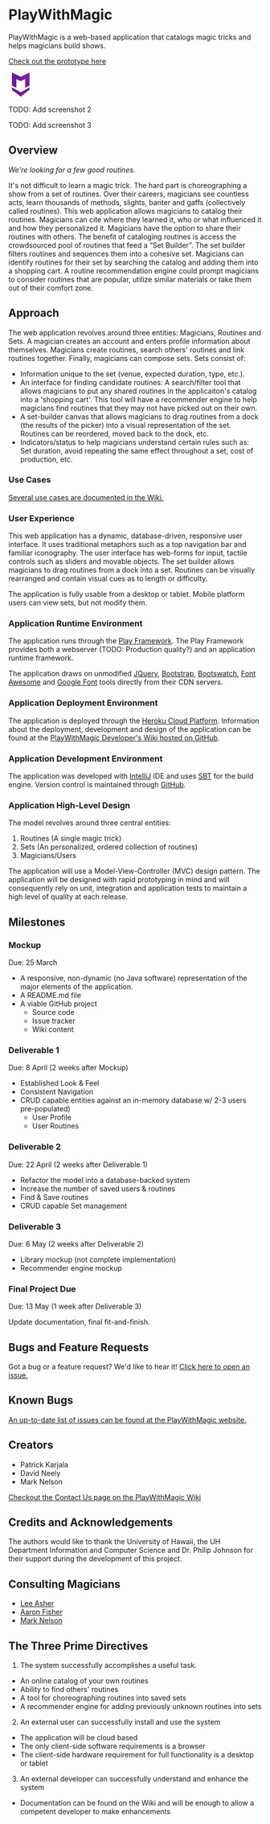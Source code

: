 PlayWithMagic
=============

PlayWithMagic is a web-based application that catalogs magic tricks and helps magicians build shows.

[Check out the prototype here](http://mark.nelson.engineer/PlayWithMagic/mockup/)

![Home Page](https://github.com/adam-p/markdown-here/raw/master/src/common/images/icon48.png "Logo Title Text 1")

TODO:  Add screenshot 2

TODO:  Add screenshot 3

Overview
--------
_We're looking for a few good routines._

It's not difficult to learn a magic trick.  The hard part is choreographing a show from a set of routines.
Over their careers, magicians see countless acts, learn thousands of methods, slights, banter and gaffs
(collectively called routines).  This web application allows magicians to catalog their routines.  Magicians
can cite where they learned it, who or what influenced it and how they personalized it.  Magicians
have the option to share their routines with others.  The benefit of cataloging routines is access the crowdsourced
pool of routines that feed a “Set Builder”.  The set builder filters routines and sequences them into a cohesive set.
Magicians can identify routines for their set by searching the catalog and adding them into a shopping cart.  A routine
recommendation engine could prompt magicians to consider routines that are popular, utilize similar materials or take
them out of their comfort zone.

Approach
--------
The web application revolves around three entities:  Magicians, Routines and Sets.  A magician creates an account
and enters profile information about themselves.  Magicians create routines, search others' routines and link
routines together.  Finally, magicians can compose sets.  Sets consist of:
  * Information unique to the set (venue, expected duration, type, etc.).
  * An interface for finding candidate routines:  A search/filter tool that allows magicians to put any shared routines
    in the applicaiton's catalog into a 'shopping cart'.  This tool will have a recommender engine to help magicians
    find routines that they may not have picked out on their own.
  * A set-builder canvas that allows magicians to drag routines from a dock (the results of the picker) into a
    visual representation of the set.  Routines can be reordered, moved back to the dock, etc.
  * Indicators/status to help magicians understand certain rules such as:  Set duration, avoid repeating the same effect
    throughout a set, cost of production, etc.

### Use Cases
[Several use cases are documented in the Wiki.](https://github.com/pkarjala/PlayWithMagic/wiki/Use-Cases)

### User Experience
This web application has a dynamic, database-driven, responsive user interface.  It uses traditional
metaphors such as a top navigation bar and familiar iconography.  The user interface has web-forms for
input, tactile controls such as sliders and movable objects.  The set builder allows magicians to drag
routines from a dock into a set.  Routines can be visually rearranged and contain visual cues as to
length or difficulty.

The application is fully usable from a desktop or tablet.  Mobile platform users can view sets, but not modify them.

### Application Runtime Environment
The application runs through the [Play Framework](https://www.playframework.com).  The Play Framework provides
both a webserver (TODO: Production quality?) and an application runtime framework.

The application draws on unmodified [JQuery](http://jqueryui.com), [Bootstrap](http://getbootstrap.com),
[Bootswatch](https://bootswatch.com), [Font Awesome](http://fontawesome.io/icon/cog/) and
[Google Font](http://www.google.com/fonts) tools directly from their CDN servers.

### Application Deployment Environment
The application is deployed through the [Heroku Cloud Platform](https://www.heroku.com).
Information about the deployment, development and design of the application can be found at the [PlayWithMagic
Developer's Wiki hosted on GitHub](https://github.com/pkarjala/PlayWithMagic/wiki/Developer-Guide).

### Application Development Environment
The application was developed with [IntelliJ](https://www.jetbrains.com/idea/) IDE and uses
[SBT](http://www.scala-sbt.org) for the build engine.  Version control is maintained through
[GitHub](https://github.com).

### Application High-Level Design
The model revolves around three central entities:
1. Routines (A single magic trick)
2. Sets (An personalized, ordered collection of routines)
3. Magicians/Users

The application will use a Model-View-Controller (MVC) design pattern.  The application will be designed with rapid
prototyping in mind and will consequently rely on unit, integration and application tests to maintain a high level
of quality at each release.

Milestones
----------
### Mockup
Due:  25 March
  + A responsive, non-dynamic (no Java software) representation of the major elements of the application.
  + A README.md file
  + A viable GitHub project
    - Source code
    - Issue tracker
    - Wiki content

### Deliverable 1
Due:  8 April (2 weeks after Mockup)
  + Established Look & Feel
  + Consistent Navigation
  + CRUD capable entities against an in-memory database w/ 2-3 users pre-populated)
    - User Profile
    - User Routines

### Deliverable 2
Due:  22 April (2 weeks after Deliverable 1)
  + Refactor the model into a database-backed system
  + Increase the number of saved users & routines
  + Find & Save routines
  + CRUD capable Set management

### Deliverable 3
Due:  6 May (2 weeks after Deliverable 2)
  + Library mockup (not complete implementation)
  + Recommender engine mockup

### Final Project Due
Due:  13 May (1 week after Deliverable 3)

Update documentation, final fit-and-finish.

Bugs and Feature Requests
-------------------------
Got a bug or a feature request?  We'd like to hear it!  [Click here to open an issue.](https://github.com/pkarjala/PlayWithMagic/issues/new "New Issue")

Known Bugs
----------
[An up-to-date list of issues can be found at the PlayWithMagic website.](https://github.com/pkarjala/PlayWithMagic/issues)

Creators
--------
 * Patrick Karjala
 * David Neely
 * Mark Nelson

[Checkout the Contact Us page on the PlayWithMagic Wiki](https://github.com/pkarjala/PlayWithMagic/wiki/Contact-Us)

Credits and Acknowledgements
-----------------------------
The authors would like to thank the University of Hawaii, the UH Department Information and Computer Science and Dr. Philip Johnson for their support during the development of this project.

Consulting Magicians
--------------------
 * [Lee Asher](http://leeasher.com)
 * [Aaron Fisher](http://www.aaronfishermagic.com)
 * [Mark Nelson](http://mark.nelson.engineer/wordpress/index.php/magic-home-page/)

The Three Prime Directives
--------------------------
1. The system successfully accomplishes a useful task.
  * An online catalog of your own routines
  * Ability to find others' routines
  * A tool for choreographing routines into saved sets
  * A recommender engine for adding previously unknown routines into sets
2. An external user can successfully install and use the system
  * The application will be cloud based
  * The only client-side software requirements is a browser
  * The client-side hardware requirement for full functionality is a desktop or tablet
3. An external developer can successfully understand and enhance the system
  * Documentation can be found on the Wiki and will be enough to allow a competent developer to make enhancements

